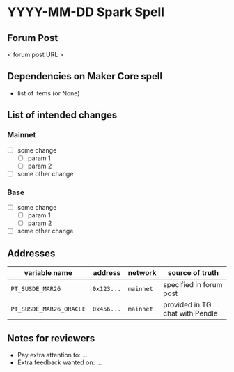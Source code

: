 # YYYY-MM-DD Spark Spell

## Forum Post

< forum post URL >

## Dependencies on Maker Core spell
- list of items (or None)

## List of intended changes

### Mainnet
- [ ] some change
    - [ ] param 1
    - [ ] param 2
- [ ] some other change

### Base
- [ ] some change
    - [ ] param 1
    - [ ] param 2
- [ ] some other change

## Addresses

| variable name           | address    | network   | source of truth                 |
| ---                     | ---        | ---       | ---                             |
| `PT_SUSDE_MAR26`        | `0x123...` | `mainnet` | specified in forum post         |
| `PT_SUSDE_MAR26_ORACLE` | `0x456...` | `mainnet` | provided in TG chat with Pendle |

## Notes for reviewers
- Pay extra attention to: ...
- Extra feedback wanted on: ...
